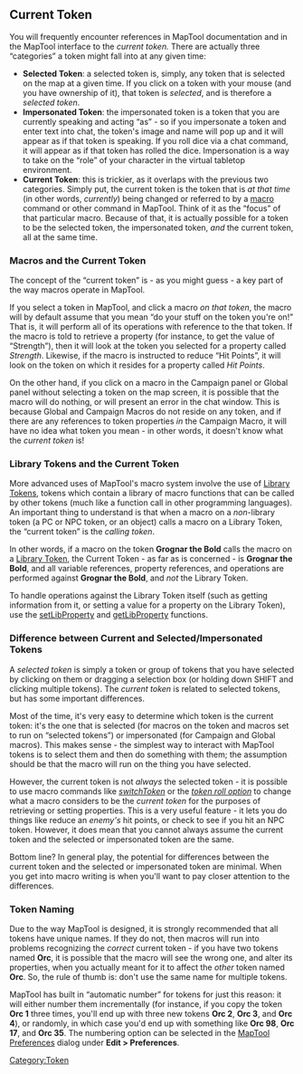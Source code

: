 Current Token
-------------

You will frequently encounter references in MapTool documentation and in the MapTool interface to the *current token.* There are actually three “categories” a token might fall into at any given time:

-   **Selected Token**: a selected token is, simply, any token that is selected on the map at a given time. If you click on a token with your mouse (and you have ownership of it), that token is *selected*, and is therefore a *selected token*.
-   **Impersonated Token**: the impersonated token is a token that you are currently speaking and acting “as” - so if you impersonate a token and enter text into chat, the token's image and name will pop up and it will appear as if that token is speaking. If you roll dice via a chat command, it will appear as if that token has rolled the dice. Impersonation is a way to take on the “role” of your character in the virtual tabletop environment.
-   **Current Token**: this is trickier, as it overlaps with the previous two categories. Simply put, the current token is the token that is *at that time* (in other words, *currently*) being changed or referred to by a [macro](Introduction_to_Macro_Writing "wikilink") command or other command in MapTool. Think of it as the “focus” of that particular macro. Because of that, it is actually possible for a token to be the selected token, the impersonated token, *and* the current token, all at the same time.

### Macros and the Current Token

The concept of the “current token” is - as you might guess - a key part of the way macros operate in MapTool.

If you select a token in MapTool, and click a macro *on that token*, the macro will by default assume that you mean “do your stuff on the token you're on!” That is, it will perform all of its operations with reference to the that token. If the macro is told to retrieve a property (for instance, to get the value of “Strength”), then it will look at the token you selected for a property called *Strength*. Likewise, if the macro is instructed to reduce “Hit Points”, it will look on the token on which it resides for a property called *Hit Points*.

On the other hand, if you click on a macro in the Campaign panel or Global panel without selecting a token on the map screen, it is possible that the macro will do nothing, or will present an error in the chat window. This is because Global and Campaign Macros do not reside on any token, and if there are any references to token properties *in* the Campaign Macro, it will have no idea what token you mean - in other words, it doesn't know what the *current token* is!

### Library Tokens and the Current Token

More advanced uses of MapTool's macro system involve the use of [Library Tokens](Library_Token "wikilink"), tokens which contain a library of macro functions that can be called by other tokens (much like a function call in other programming languages). An important thing to understand is that when a macro on a *non*-library token (a PC or NPC token, or an object) calls a macro on a Library Token, the “current token” is the *calling token*.

In other words, if a macro on the token **Grognar the Bold** calls the macro on a [Library Token](Library_Token "wikilink"), the Current Token - as far as is concerned - is **Grognar the Bold**, and all variable references, property references, and operations are performed against **Grognar the Bold**, and *not* the Library Token.

To handle operations against the Library Token itself (such as getting information from it, or setting a value for a property on the Library Token), use the [setLibProperty](setLibProperty "wikilink") and [getLibProperty](getLibProperty "wikilink") functions.

### Difference between Current and Selected/Impersonated Tokens

A *selected token* is simply a token or group of tokens that you have selected by clicking on them or dragging a selection box (or holding down SHIFT and clicking multiple tokens). The *current token* is related to selected tokens, but has some important differences.

Most of the time, it's very easy to determine which token is the current token: it's the one that is selected (for macros on the token and macros set to run on “selected tokens”) or impersonated (for Campaign and Global macros). This makes sense - the simplest way to interact with MapTool tokens is to select them and then do something with them; the assumption should be that the macro will run on the thing you have selected.

However, the current token is not *always* the selected token - it is possible to use macro commands like *[switchToken](switchToken "wikilink")* or the *[token roll option](Macros:Branching_and_Looping#TOKEN_Option "wikilink")* to change what a macro considers to be the *current token* for the purposes of retrieving or setting properties. This is a very useful feature - it lets you do things like reduce an *enemy's* hit points, or check to see if you hit an NPC token. However, it does mean that you cannot always assume the current token and the selected or impersonated token are the same.

Bottom line? In general play, the potential for differences between the current token and the selected or impersonated token are minimal. When you get into macro writing is when you'll want to pay closer attention to the differences.

### Token Naming

Due to the way MapTool is designed, it is strongly recommended that all tokens have unique names. If they do not, then macros will run into problems recognizing the *correct* current token - if you have two tokens named **Orc**, it is possible that the macro will see the wrong one, and alter its properties, when you actually meant for it to affect the *other* token named **Orc**. So, the rule of thumb is: don't use the same name for multiple tokens.

MapTool has built in “automatic number” for tokens for just this reason: it will either number them incrementally (for instance, if you copy the token **Orc 1** three times, you'll end up with three new tokens **Orc 2**, **Orc 3**, and **Orc 4**), or randomly, in which case you'd end up with something like **Orc 98**, **Orc 17**, and **Orc 35**. The numbering option can be selected in the [MapTool Preferences](MapTool_Preferences "wikilink") dialog under **Edit &gt; Preferences**.

<Category:Token>